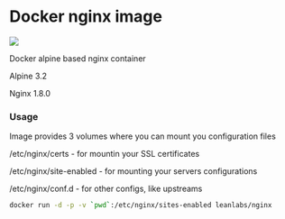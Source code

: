 # Docker nginx image

[![](https://badge.imagelayers.io/leanlabs/nginx:latest.svg)](https://imagelayers.io/?images=leanlabs/nginx:latest 'Get your own badge on imagelayers.io')

Docker alpine based nginx container

Alpine 3.2

Nginx 1.8.0

### Usage

Image provides 3 volumes where you can mount you configuration files

/etc/nginx/certs - for mountin your SSL certificates

/etc/nginx/site-enabled - for mounting your servers configurations

/etc/nginx/conf.d - for other configs, like upstreams

```bash
docker run -d -p -v `pwd`:/etc/nginx/sites-enabled leanlabs/nginx
```

